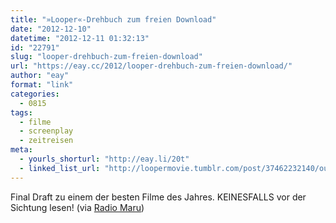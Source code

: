 ```yaml
---
title: "»Looper«-Drehbuch zum freien Download"
date: "2012-12-10"
datetime: "2012-12-11 01:32:13"
id: "22791"
slug: "looper-drehbuch-zum-freien-download"
url: "https://eay.cc/2012/looper-drehbuch-zum-freien-download/"
author: "eay"
format: "link"
categories:
  - 0815
tags:
  - filme
  - screenplay
  - zeitreisen
meta:
  - yourls_shorturl: "http://eay.li/20t"
  - linked_list_url: "http://loopermovie.tumblr.com/post/37462232140/our-screenplay"
---
```


Final Draft zu einem der besten Filme des Jahres. KEINESFALLS vor der Sichtung lesen! (via [Radio Maru](http://radiomaru.tumblr.com/post/37569721246/looper-our-screenplay))
